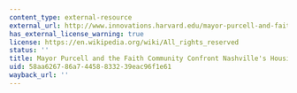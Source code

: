 ```yaml
---
content_type: external-resource
external_url: http://www.innovations.harvard.edu/mayor-purcell-and-faith-community-confront-nashvilles-housing-needs
has_external_license_warning: true
license: https://en.wikipedia.org/wiki/All_rights_reserved
status: ''
title: Mayor Purcell and the Faith Community Confront Nashville's Housing Needs
uid: 58aa6267-86a7-4458-8332-39eac96f1e61
wayback_url: ''
---
```

